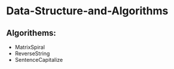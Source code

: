 # Data-Structure-and-Algorithms

## Algorithems:

- MatrixSpiral
- ReverseString
- SentenceCapitalize